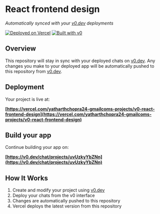# React frontend design

*Automatically synced with your [v0.dev](https://v0.dev) deployments*

[![Deployed on Vercel](https://img.shields.io/badge/Deployed%20on-Vercel-black?style=for-the-badge&logo=vercel)](https://vercel.com/yatharthchopra24-gmailcoms-projects/v0-react-frontend-design)
[![Built with v0](https://img.shields.io/badge/Built%20with-v0.dev-black?style=for-the-badge)](https://v0.dev/chat/projects/uvUzkyYbZNn)

## Overview

This repository will stay in sync with your deployed chats on [v0.dev](https://v0.dev).
Any changes you make to your deployed app will be automatically pushed to this repository from [v0.dev](https://v0.dev).

## Deployment

Your project is live at:

**[https://vercel.com/yatharthchopra24-gmailcoms-projects/v0-react-frontend-design](https://vercel.com/yatharthchopra24-gmailcoms-projects/v0-react-frontend-design)**

## Build your app

Continue building your app on:

**[https://v0.dev/chat/projects/uvUzkyYbZNn](https://v0.dev/chat/projects/uvUzkyYbZNn)**

## How It Works

1. Create and modify your project using [v0.dev](https://v0.dev)
2. Deploy your chats from the v0 interface
3. Changes are automatically pushed to this repository
4. Vercel deploys the latest version from this repository